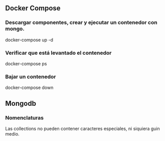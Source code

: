 ## Docker Compose
### Descargar componentes, crear y ejecutar un contenedor con mongo.
docker-compose up -d

### Verificar que está levantado el contenedor
docker-compose ps

### Bajar un contenedor
docker-compose down



## Mongodb
### Nomenclaturas
Las collections no pueden contener caracteres especiales, ni siquiera guin medio.
